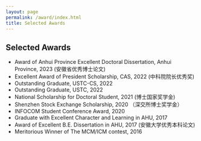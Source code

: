 ```yaml
---
layout: page
permalink: /award/index.html
title: Selected Awards
---
```



Selected Awards
--------------------
- Award of Anhui Province Excellent Doctoral Dissertation, Anhui Province, 2023 (安徽省优秀博士论文)
- Excellent Award of President Scholarship, CAS, 2022 (中科院院长优秀奖)
- Outstanding Graduate, USTC-CS, 2022
- Outstanding Graduate, USTC, 2022
- National Scholarship for Doctoral Student, 2021 (博士国家奖学金)
- Shenzhen Stock Exchange Scholarship, 2020 （深交所博士奖学金）
- INFOCOM  Student Conference Award, 2020
- Graduate with Excellent Character and Learning in AHU, 2017
- Award of Excellent B.E. Dissertation in AHU, 2017 (安徽大学优秀本科论文)
- Meritorious Winner of The MCM/ICM contest, 2016